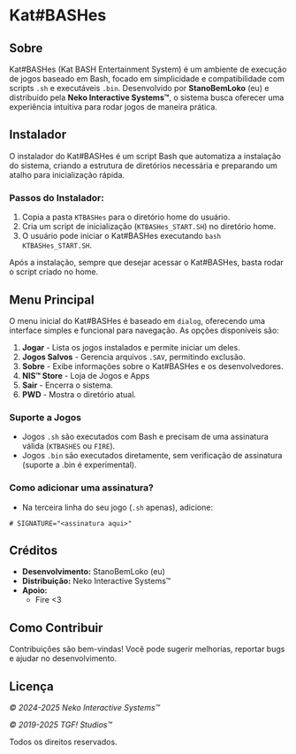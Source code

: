 # Kat#BASHes

## Sobre
Kat#BASHes (Kat BASH Entertainment System) é um ambiente de execução de jogos baseado em Bash, focado em simplicidade e compatibilidade com scripts `.sh` e executáveis `.bin`. Desenvolvido por **StanoBemLoko** (eu) e distribuído pela **Neko Interactive Systems™**, o sistema busca oferecer uma experiência intuitiva para rodar jogos de maneira prática.

## Instalador
O instalador do Kat#BASHes é um script Bash que automatiza a instalação do sistema, criando a estrutura de diretórios necessária e preparando um atalho para inicialização rápida.

### Passos do Instalador:
1. Copia a pasta `KTBASHes` para o diretório home do usuário.
2. Cria um script de inicialização (`KTBASHes_START.SH`) no diretório home.
3. O usuário pode iniciar o Kat#BASHes executando `bash KTBASHes_START.SH`.

Após a instalação, sempre que desejar acessar o Kat#BASHes, basta rodar o script criado no home.

## Menu Principal
O menu inicial do Kat#BASHes é baseado em `dialog`, oferecendo uma interface simples e funcional para navegação. As opções disponíveis são:

1. **Jogar** - Lista os jogos instalados e permite iniciar um deles.
2. **Jogos Salvos** - Gerencia arquivos `.SAV`, permitindo exclusão.
3. **Sobre** - Exibe informações sobre o Kat#BASHes e os desenvolvedores.
4. **NIS™ Store** - Loja de Jogos e Apps
5. **Sair** - Encerra o sistema.
6. **PWD** - Mostra o diretório atual.

### Suporte a Jogos
- Jogos `.sh` são executados com Bash e precisam de uma assinatura válida (`KTBASHES` ou `FIRE`).
- Jogos `.bin` são executados diretamente, sem verificação de assinatura (suporte a .bin é experimental).

### Como adicionar uma assinatura?
- Na terceira linha do seu jogo (`.sh` apenas), adicione:
```
# SIGNATURE="<assinatura aqui>"
```

## Créditos
- **Desenvolvimento:** StanoBemLoko (eu)
- **Distribuição:** Neko Interactive Systems™
- **Apoio:**
  - Fire <3

## Como Contribuir
Contribuições são bem-vindas! Você pode sugerir melhorias, reportar bugs e ajudar no desenvolvimento.

## Licença
_© 2024-2025 Neko Interactive Systems™_

_© 2019-2025 TGF! Studios™_

Todos os direitos reservados.
